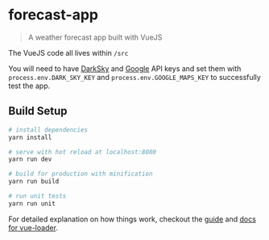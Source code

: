 # forecast-app

> A weather forecast app built with VueJS

The VueJS code all lives within `/src`

You will need to have [DarkSky](https://darksky.net/dev/) and [Google](https://console.developers.google.com) API keys and set them with `process.env.DARK_SKY_KEY` and `process.env.GOOGLE_MAPS_KEY` to successfully test the app.

## Build Setup

``` bash
# install dependencies
yarn install

# serve with hot reload at localhost:8080
yarn run dev

# build for production with minification
yarn run build

# run unit tests
yarn run unit
```

For detailed explanation on how things work, checkout the [guide](http://vuejs-templates.github.io/webpack/) and [docs for vue-loader](http://vuejs.github.io/vue-loader).

